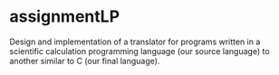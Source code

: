 # assignmentLP

Design and implementation of a translator for programs written in a scientific calculation programming language (our source language) 
to another similar to C (our final language).


